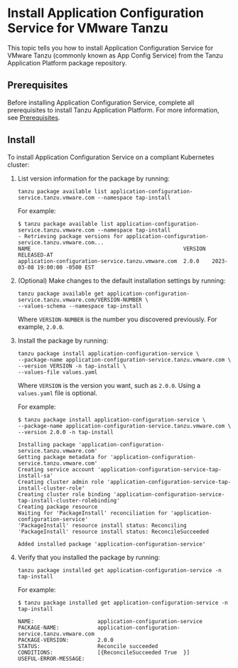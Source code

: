 # Install Application Configuration Service for VMware Tanzu

This topic tells you how to install Application Configuration Service for VMware Tanzu
(commonly known as App Config Service) from the Tanzu Application Platform package repository.

## <a id='prereqs'></a>Prerequisites

Before installing Application Configuration Service, complete all prerequisites to install
Tanzu Application Platform. For more information, see [Prerequisites](../prerequisites.hbs.md).

## <a id='install'></a> Install

To install Application Configuration Service on a compliant Kubernetes cluster:

1. List version information for the package by running:

   ```console
   tanzu package available list application-configuration-service.tanzu.vmware.com --namespace tap-install
   ```

   For example:

   ```console
   $ tanzu package available list application-configuration-service.tanzu.vmware.com --namespace tap-install
   - Retrieving package versions for application-configuration-service.tanzu.vmware.com...
   NAME                                                VERSION  RELEASED-AT
   application-configuration-service.tanzu.vmware.com  2.0.0    2023-03-08 19:00:00 -0500 EST
   ```

2. (Optional) Make changes to the default installation settings by running:

   ```console
   tanzu package available get application-configuration-service.tanzu.vmware.com/VERSION-NUMBER \
   --values-schema --namespace tap-install
   ```

   Where `VERSION-NUMBER` is the number you discovered previously. For example, `2.0.0`.

3. Install the package by running:

   ```console
   tanzu package install application-configuration-service \
   --package-name application-configuration-service.tanzu.vmware.com \
   --version VERSION -n tap-install \
   --values-file values.yaml
   ```

   Where `VERSION` is the version you want, such as `2.0.0`.
   Using a `values.yaml` file is optional.

   For example:

   ```console
   $ tanzu package install application-configuration-service \
   --package-name application-configuration-service.tanzu.vmware.com \
   --version 2.0.0 -n tap-install

   Installing package 'application-configuration-service.tanzu.vmware.com'
   Getting package metadata for 'application-configuration-service.tanzu.vmware.com'
   Creating service account 'application-configuration-service-tap-install-sa'
   Creating cluster admin role 'application-configuration-service-tap-install-cluster-role'
   Creating cluster role binding 'application-configuration-service-tap-install-cluster-rolebinding'
   Creating package resource
   Waiting for 'PackageInstall' reconciliation for 'application-configuration-service'
   'PackageInstall' resource install status: Reconciling
   'PackageInstall' resource install status: ReconcileSucceeded

   Added installed package 'application-configuration-service'
   ```

4. Verify that you installed the package by running:

   ```console
   tanzu package installed get application-configuration-service -n tap-install
   ```

   For example:

   ```console
   $ tanzu package installed get application-configuration-service -n tap-install

   NAME:                    application-configuration-service
   PACKAGE-NAME:            application-configuration-service.tanzu.vmware.com
   PACKAGE-VERSION:         2.0.0
   STATUS:                  Reconcile succeeded
   CONDITIONS:              [{ReconcileSucceeded True  }]
   USEFUL-ERROR-MESSAGE:
   ```